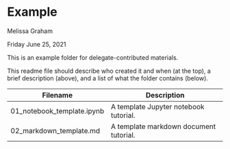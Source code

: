 # Example

Melissa Graham

Friday June 25, 2021

This is an example folder for delegate-contributed materials.

This readme file should describe who created it and when (at the top), a brief description (above), and a list of what the folder contains (below).

| Filename    | Description |
| ----------- | ----------- |
| 01_notebook_template.ipynb | A template Jupyter notebook tutorial. |
| 02_markdown_template.md | A template markdown document tutorial. |
